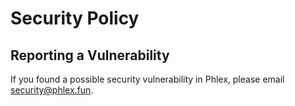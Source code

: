 # Security Policy

## Reporting a Vulnerability

If you found a possible security vulnerability in Phlex, please email security@phlex.fun.

